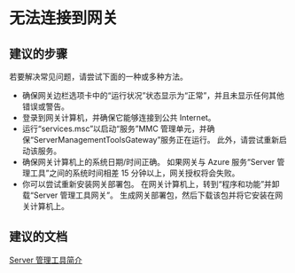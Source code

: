 <properties
    pageTitle="I can’t connect to a gateway"
    description="无法连接到 Server 管理工具网关"
    service="microsoft.servermanagement"
    resource="gateways"
    authors="jol"
    displayOrder="1"
    selfHelpType="resource"
    supportTopicIds=""
    resourceTags=""
    productPesIds=""
    cloudEnvironments="public"
/>


# 无法连接到网关

## **建议的步骤**
若要解决常见问题，请尝试下面的一种或多种方法。

* 确保网关边栏选项卡中的“运行状况”状态显示为“正常”，并且未显示任何其他错误或警告。
* 登录到网关计算机，并确保它能够连接到公共 Internet。
* 运行“services.msc”以启动“服务”MMC 管理单元，并确保“ServerManagementToolsGateway”服务正在运行。 此外，请尝试重新启动该服务。
* 确保网关计算机上的系统日期/时间正确。 如果网关与 Azure 服务“Server 管理工具”之间的系统时间相差 15 分钟以上，网关授权将会失败。
* 你可以尝试重新安装网关部署包。 在网关计算机上，转到“程序和功能”并卸载“Server 管理工具网关”。 生成网关部署包，然后下载该包并将它安装在网关计算机上。

## **建议的文档**
[Server 管理工具简介](https://blogs.technet.microsoft.com/nanoserver/2016/02/09/introducing-server-management-tools/)



<!--HONumber=Jul16_HO3-->


